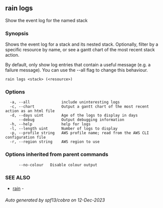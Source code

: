 ## rain logs

Show the event log for the named stack

### Synopsis

Shows the event log for a stack and its nested stack. Optionally, filter by a specific resource by name, or see a gantt chart of the most recent stack action.

By default, only show log entries that contain a useful message (e.g. a failure message).
You can use the --all flag to change this behaviour.

```
rain logs <stack> (<resource>)
```

### Options

```
  -a, --all              include uninteresting logs
  -c, --chart            Output a gantt chart of the most recent action as an html file
  -d, --days uint        Age of the logs to display in days
      --debug            Output debugging information
  -h, --help             help for logs
  -l, --length uint      Number of logs to display
  -p, --profile string   AWS profile name; read from the AWS CLI configuration file
  -r, --region string    AWS region to use
```

### Options inherited from parent commands

```
      --no-colour   Disable colour output
```

### SEE ALSO

* [rain](index.md)	 - 

###### Auto generated by spf13/cobra on 12-Dec-2023
